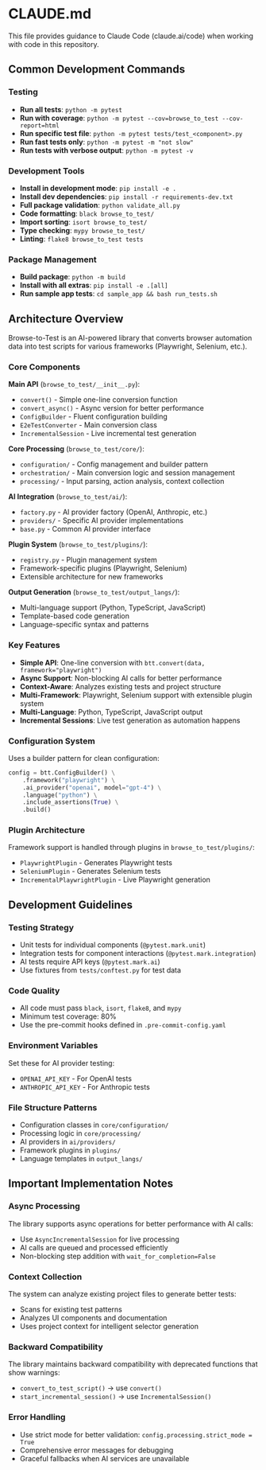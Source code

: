 # CLAUDE.md

This file provides guidance to Claude Code (claude.ai/code) when working with code in this repository.

## Common Development Commands

### Testing
- **Run all tests**: `python -m pytest`
- **Run with coverage**: `python -m pytest --cov=browse_to_test --cov-report=html`
- **Run specific test file**: `python -m pytest tests/test_<component>.py`
- **Run fast tests only**: `python -m pytest -m "not slow"`
- **Run tests with verbose output**: `python -m pytest -v`

### Development Tools
- **Install in development mode**: `pip install -e .`
- **Install dev dependencies**: `pip install -r requirements-dev.txt`
- **Full package validation**: `python validate_all.py`
- **Code formatting**: `black browse_to_test/`
- **Import sorting**: `isort browse_to_test/`
- **Type checking**: `mypy browse_to_test/`
- **Linting**: `flake8 browse_to_test tests`

### Package Management
- **Build package**: `python -m build`
- **Install with all extras**: `pip install -e .[all]`
- **Run sample app tests**: `cd sample_app && bash run_tests.sh`

## Architecture Overview

Browse-to-Test is an AI-powered library that converts browser automation data into test scripts for various frameworks (Playwright, Selenium, etc.).

### Core Components

**Main API** (`browse_to_test/__init__.py`):
- `convert()` - Simple one-line conversion function
- `convert_async()` - Async version for better performance
- `ConfigBuilder` - Fluent configuration building
- `E2eTestConverter` - Main conversion class
- `IncrementalSession` - Live incremental test generation

**Core Processing** (`browse_to_test/core/`):
- `configuration/` - Config management and builder pattern
- `orchestration/` - Main conversion logic and session management
- `processing/` - Input parsing, action analysis, context collection

**AI Integration** (`browse_to_test/ai/`):
- `factory.py` - AI provider factory (OpenAI, Anthropic, etc.)
- `providers/` - Specific AI provider implementations
- `base.py` - Common AI provider interface

**Plugin System** (`browse_to_test/plugins/`):
- `registry.py` - Plugin management system
- Framework-specific plugins (Playwright, Selenium)
- Extensible architecture for new frameworks

**Output Generation** (`browse_to_test/output_langs/`):
- Multi-language support (Python, TypeScript, JavaScript)
- Template-based code generation
- Language-specific syntax and patterns

### Key Features

- **Simple API**: One-line conversion with `btt.convert(data, framework="playwright")`
- **Async Support**: Non-blocking AI calls for better performance
- **Context-Aware**: Analyzes existing tests and project structure
- **Multi-Framework**: Playwright, Selenium support with extensible plugin system
- **Multi-Language**: Python, TypeScript, JavaScript output
- **Incremental Sessions**: Live test generation as automation happens

### Configuration System

Uses a builder pattern for clean configuration:

```python
config = btt.ConfigBuilder() \
    .framework("playwright") \
    .ai_provider("openai", model="gpt-4") \
    .language("python") \
    .include_assertions(True) \
    .build()
```

### Plugin Architecture

Framework support is handled through plugins in `browse_to_test/plugins/`:
- `PlaywrightPlugin` - Generates Playwright tests
- `SeleniumPlugin` - Generates Selenium tests
- `IncrementalPlaywrightPlugin` - Live Playwright generation

## Development Guidelines

### Testing Strategy
- Unit tests for individual components (`@pytest.mark.unit`)
- Integration tests for component interactions (`@pytest.mark.integration`)
- AI tests require API keys (`@pytest.mark.ai`)
- Use fixtures from `tests/conftest.py` for test data

### Code Quality
- All code must pass `black`, `isort`, `flake8`, and `mypy`
- Minimum test coverage: 80%
- Use the pre-commit hooks defined in `.pre-commit-config.yaml`

### Environment Variables
Set these for AI provider testing:
- `OPENAI_API_KEY` - For OpenAI tests
- `ANTHROPIC_API_KEY` - For Anthropic tests

### File Structure Patterns
- Configuration classes in `core/configuration/`
- Processing logic in `core/processing/`
- AI providers in `ai/providers/`
- Framework plugins in `plugins/`
- Language templates in `output_langs/`

## Important Implementation Notes

### Async Processing
The library supports async operations for better performance with AI calls:
- Use `AsyncIncrementalSession` for live processing
- AI calls are queued and processed efficiently
- Non-blocking step addition with `wait_for_completion=False`

### Context Collection
The system can analyze existing project files to generate better tests:
- Scans for existing test patterns
- Analyzes UI components and documentation
- Uses project context for intelligent selector generation

### Backward Compatibility
The library maintains backward compatibility with deprecated functions that show warnings:
- `convert_to_test_script()` → use `convert()`
- `start_incremental_session()` → use `IncrementalSession()`

### Error Handling
- Use strict mode for better validation: `config.processing.strict_mode = True`
- Comprehensive error messages for debugging
- Graceful fallbacks when AI services are unavailable